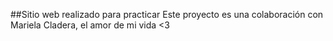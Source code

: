 ##Sitio web realizado para practicar
Este proyecto es una colaboración con Mariela Cladera, el amor de mi vida <3